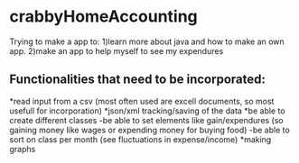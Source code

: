 # crabbyHomeAccounting
Trying to make a app to:
1)learn more about java and how to make an own app.
2)make an app to help myself to see my expendures

Functionalities that need to be incorporated:
--------------------------------------------
*read input from a csv (most often used are excell documents, so most usefull for incorporation)
*json/xml tracking/saving of the data
*be able to create different classes
  -be able to set elements like gain/expendures (so gaining money like wages or expending money for buying food)
  -be able to sort on class per month (see fluctuations in expense/income)
*making graphs
